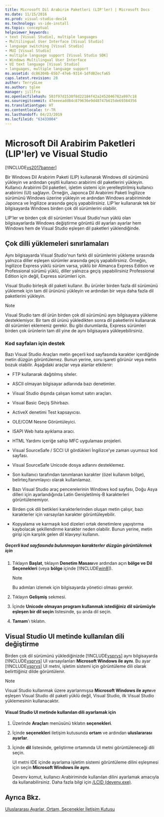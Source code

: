 ```yaml
---
title: Microsoft Dil Arabirim Paketleri (LIP'ler) | Microsoft Docs
ms.date: 11/15/2016
ms.prod: visual-studio-dev14
ms.technology: vs-ide-install
ms.topic: conceptual
helpviewer_keywords:
- text [Visual Studio], multiple languages
- Multilingual User Interface [Visual Studio]
- language switching [Visual Studio]
- MUI [Visual Studio]
- multiple language support [Visual Studio SDK]
- Windows Multilingual User Interface
- UI text language [Visual Studio]
- languages, multiple language support
ms.assetid: dc86304b-65b7-47e6-9314-1dfd02ecfa65
caps.latest.revision: 28
author: TerryGLee
ms.author: tglee
manager: jillfra
ms.openlocfilehash: 503f97d1530f8d22184f42a2452046782a997c18
ms.sourcegitcommit: 47eeeeadd84c879636e9d48747b615de69384356
ms.translationtype: HT
ms.contentlocale: tr-TR
ms.lasthandoff: 04/23/2019
ms.locfileid: "63433004"
---
```

# <a name="microsoft-language-interface-packs-lips-and-visual-studio"></a>Microsoft Dil Arabirim Paketleri (LIP'ler) ve Visual Studio
[!INCLUDE[vs2017banner](../includes/vs2017banner.md)]

Bir Windows Dil Arabirim Paketi (LIP) kullanarak Windows dil sürümünü yükleyin ve ardından çeşitli kullanıcı arabirimi dil paketlerini yükleyin. Kullanıcı Arabirimi Dil paketleri, işletim sistemi için yerelleştirilmiş kullanıcı arabirimi (UI) sağlayın. Örneğin, Japonca Dil Arabirimi Paketi İngilizce sürümünü Windows üzerine yükleyin ve ardından Windows arabiriminde Japonca ve İngilizce arasında geçiş yapabilirsiniz. LIP'ler kullanarak tek bir bilgisayarda Windows birden çok dil sürümlerini olabilir.

 LIP'ler ve birden çok dil sürümleri Visual Studio'nun yüklü olan bilgisayarlarda Windows değiştirme görüntü dil ayarları ayarlar hem Windows hem de Visual Studio eşleşen dil paketleri yüklendiğinde.

## <a name="limitations-of-multi-language-installations"></a>Çok dilli yüklemeleri sınırlamaları
 Aynı bilgisayarda Visual Studio'nun farklı dil sürümlerini yükleme sırasında yalnızca diller eşleşen sürümler arasında geçiş yapabilirsiniz. Örneğin, İngilizce Express yüklü sürüm varsa, yüklü bir Almanca Express Edition ve Professional sürümü yüklü, diller yalnızca geçiş yapabilirsiniz Professional Edition için değil, Express sürümleri için.

 Visual Studio birleşik dil paketi kullanır. Bu ürünler birden fazla dil sürümünü yüklemek için tam dil ürününü yükleyin ve ardından bir veya daha fazla dil paketlerini yükleyin.

> [!NOTE]
> Visual Studio tam dil ürün birden çok dil sürümünü aynı bilgisayara yükleme desteklemiyor. Bir tam dil ürünü yükledikten sonra dil paketlerini kullanarak dil sürümleri eklemeniz gerekir. Bu gibi durumlarda, Express sürümleri birden çok ürünlerin tam dil yine de aynı bilgisayara yükleyebilirsiniz.

### <a name="support-for-code-pages"></a>Kod sayfaları için destek
 Bazı Visual Studio Araçları metin geçerli kod sayfasında karakter içerdiğinde metin düzgün görüntülemez. Bunun yerine, soru işareti görünür veya metin bozuk olabilir. Aşağıdaki araçlar veya alanlar etkilenir:

- FTP kullanarak dağıtılmış siteler.

- ASCII olmayan bilgisayar adlarında bazı denetimler.

- Visual Studio dışında çalışan komut satırı araçları.

- Visual Basic Geçiş Sihirbazı.

- ActiveX denetimi Test kapsayıcısı.

- OLE/COM Nesne Görüntüleyici.

- ISAPI Web hata ayıklama aracı.

- HTML Yardımı içeriğe sahip MFC uygulaması projeleri.

- Visual SourceSafe / SCCI UI gördükleri İngilizce'ye zaman uyumsuz kod sayfası.

- Visual SourceSafe Unicode dosya adlarını desteklemez.

- Son kullanıcı tarafından tanımlanan karakter (özel kullanım bölge), belirteç/tanımlayıcı olarak kullanılamaz.

- Bazı Visual Studio araç pencerelerinin Windows kod sayfası, Doğu Asya dilleri için ayarlandığında Latin Genişletilmiş-B karakterleri görüntülenemiyor.

- Birden çok dili betikleri karakterlerinden oluşan metin çalışır, bazı karakterler için varsayılan karakter görüntüleyebilir.

- Kopyalama ve karmaşık kod dizeleri ortak denetimlere yapıştırma kaybolacak şekillendirme karakter neden olabilir. Bunun yerine, metin girişi için karşılık gelen dil klavyeyi kullanın.

##### <a name="to-correctly-display-characters-that-are-not-included-in-the-current-code-page"></a>Geçerli kod sayfasında bulunmayan karakterler düzgün görüntülemek için

1. Tıklayın **Başlat**, tıklayın **Denetim Masası**ve ardından açın **bölge ve Dil Seçenekleri** (veya **bölge** içinde [!INCLUDE[win8](../includes/win8-md.md)]).

    > [!NOTE]
    > Bu adımları izlemek için bilgisayarda yönetici olması gerekir.

2. Tıklayın **Gelişmiş** sekmesi.

3. İçinde **Unicode olmayan program kullanmak istediğiniz dil sürümüyle eşleşen bir dil seçin** listesinde, şu anda dil seçin.

4. **Tamam**'ı tıklatın.

## <a name="changing-the-language-used-for-the-ui-text-in-visual-studio"></a>Visual Studio UI metinde kullanılan dili değiştirme
 Birden çok dil sürümünü yüklediğinizde [!INCLUDE[vsprvs](../includes/vsprvs-md.md)] aynı bilgisayarda [!INCLUDE[vsprvs](../includes/vsprvs-md.md)] UI varsayılanları **Microsoft Windows ile aynı**. Bu ayar [!INCLUDE[vsprvs](../includes/vsprvs-md.md)] UI metni, işletim sistemi için görüntüleme dili olarak belirttiğiniz dilde görüntülenir.

> [!NOTE]
> Visual Studio kullanmak üzere ayarlanmışsa **Microsoft Windows ile aynı**ve eşleşen Visual Studio dil paketi yüklü değil, Visual Studio, ilk Visual Studio yüklemesinin kullanacaktır.

#### <a name="to-set-the-language-that-is-used-for-the-ui-text-in-visual-studio"></a>Visual Studio UI metinde kullanılan dili ayarlamak için

1. Üzerinde **Araçları** menüsünü tıklatın **seçenekleri**.

2. İçinde **seçenekleri** iletişim kutusunda **ortam** ve ardından **uluslararası ayarlar**.

3. İçinde **dil** listesinde, geliştirme ortamında UI metni görüntüleneceği dili seçin.

    UI metni IDE içinde ayarlama işletim sistemi görüntüleme dilini eşleşmesi için seçin **Microsoft Windows ile aynı**.

   Devenv komut, kullanıcı Arabiriminde kullanılan dilini ayarlamak amacıyla da kullanabilirsiniz. Daha fazla bilgi için [/LCID (devenv.exe)](../ide/reference/lcid-devenv-exe.md).

## <a name="see-also"></a>Ayrıca Bkz.
 [Uluslararası Ayarlar, Ortam, Seçenekler İletişim Kutusu](../ide/reference/international-settings-environment-options-dialog-box.md)